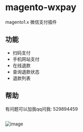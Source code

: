 # magento-wxpay
magento1.x 微信支付插件

## 功能
  * 扫码支付
  * 手机网站支付
  * 在线退款
  * 查询退款状态
  * 退款列表
  
## 帮助
有问题可以加我qq问我: 529894459

##
![image](https://github.com/zouhongzhao/magento-wxpay/blob/master/wxpay.gif)
